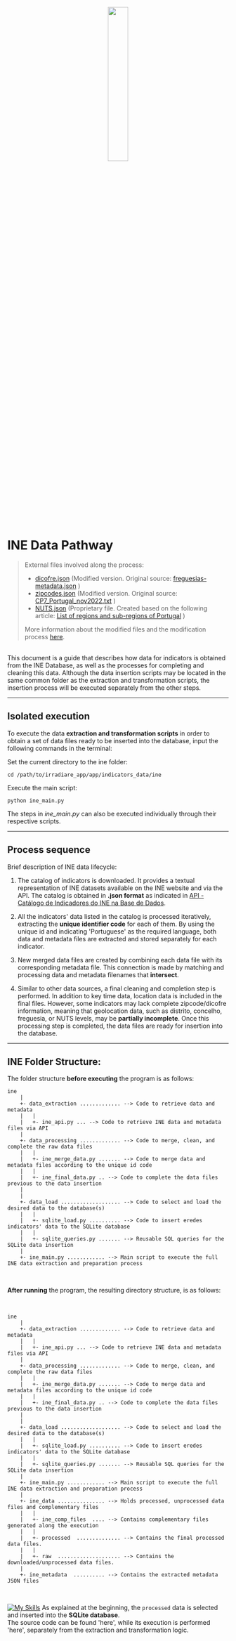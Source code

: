 <br>
<div align="center">
  <img src="images/ine-logo.png" width="30%" height="30% alt="INE"">
</div>

# INE Data Pathway


>External files involved along the process:
  >- [dicofre.json](../app/utils/loc_codes/dicofre.json) (Modified version. Original source: [freguesias-metadata.json](https://dados.gov.pt/pt/datasets/freguesias-de-portugal/) )
  >- [zipcodes.json](../app/utils/loc_codes/zipcodes.json) (Modified version. Original source: [CP7_Portugal_nov2022.txt](https://github.com/temospena/CP7/tree/master/CP7%20Portugal) )
  >- [NUTS.json](../app/utils/nuts_levels/NUTS.json) (Proprietary file. Created based on the following article: [List of regions and sub-regions of Portugal](https://en.wikipedia.org/wiki/List_of_regions_and_sub-regions_of_Portugal) )
> 
> More information about the modified files and the modification process [here](../app/utils/Readme.md).

<br>
This document is a guide that describes how data for indicators is obtained from the INE Database, as well as the processes for completing and cleaning this data. Although the data insertion scripts may be located in the same common folder as the extraction and transformation scripts, the insertion process will be executed separately from the other steps.

---
## Isolated execution
To execute the data **extraction and transformation scripts** in order to obtain a set of data files ready to be inserted into the database, input the following commands in the terminal:

Set the current directory to the ine folder:
```
cd /path/to/irradiare_app/app/indicators_data/ine
```

Execute the main script:
```
python ine_main.py
```

The steps in *ine_main.py* can also be executed individually through their respective scripts.

---

## Process sequence
Brief description of INE data lifecycle:

  1. The catalog of indicators is downloaded. It provides a textual representation of INE datasets available on the INE website and via the API. The catalog is obtained in **.json format** as indicated in [API - Catálogo de Indicadores do INE na Base de Dados](https://www.ine.pt/xportal/xmain?xpid=INE&xpgid=ine_api&INST=322751522).
     
  2. All the indicators' data listed in the catalog is processed iteratively, extracting the **unique identifier code** for each of them. By using the unique id and indicating 'Portuguese' as the required language, both data and metadata files are extracted and stored separately for each indicator.

  3. New merged data files are created by combining each data file with its corresponding metadata file. This connection is made by matching and processing data and metadata filenames that **intersect**.

  4. Similar to other data sources, a final cleaning and completion step is performed. In addition to key time data, location data is included in the final files. However, some indicators may lack complete zipcode/dicofre information, meaning that geolocation data, such as distrito, concelho, freguesia, or NUTS levels, may be **partially incomplete**. Once this processing step is completed, the data files are ready for insertion into the database.

---

## INE Folder Structure:
The folder structure **before executing** the program is as follows:

```
ine
    |
    +- data_extraction ............. --> Code to retrieve data and metadata
    |   |
    |   +- ine_api.py ... --> Code to retrieve INE data and metadata files via API
    |
    +- data_processing ............. --> Code to merge, clean, and complete the raw data files
    |   | 
    |   +- ine_merge_data.py ....... --> Code to merge data and metadata files according to the unique id code
    |   |
    |   +- ine_final_data.py .. --> Code to complete the data files previous to the data insertion
    |
    |
    +- data_load ................... --> Code to select and load the desired data to the database(s)
    |   |
    |   +- sqlite_load.py .......... --> Code to insert eredes indicators' data to the SQLite database
    |   |    
    |   +- sqlite_queries.py ....... --> Reusable SQL queries for the SQLite data insertion
    |
    +- ine_main.py ............ --> Main script to execute the full INE data extraction and preparation process
```

<br>

**After running** the program, the resulting directory structure, is as follows:

<br>

```
ine
    |
    +- data_extraction ............. --> Code to retrieve data and metadata
    |   |
    |   +- ine_api.py ... --> Code to retrieve INE data and metadata files via API
    |
    +- data_processing ............. --> Code to merge, clean, and complete the raw data files
    |   | 
    |   +- ine_merge_data.py ....... --> Code to merge data and metadata files according to the unique id code
    |   |
    |   +- ine_final_data.py .. --> Code to complete the data files previous to the data insertion
    |
    |
    +- data_load ................... --> Code to select and load the desired data to the database(s)
    |   |
    |   +- sqlite_load.py .......... --> Code to insert eredes indicators' data to the SQLite database
    |   |    
    |   +- sqlite_queries.py ....... --> Reusable SQL queries for the SQLite data insertion
    |
    +- ine_main.py ............ --> Main script to execute the full INE data extraction and preparation process
    |
    +- ine_data ............... --> Holds processed, unprocessed data files and complementary files
    |   |
    |   +- ine_comp_files  .... --> Contains complementary files generated along the execution
    |   |
    |   +- processed  .............. --> Contains the final processed data files.
    |   |
    |   +- raw  .................... --> Contains the downloaded/unprocessed data files.
    |
    +- ine_metadata  .......... --> Contains the extracted metadata JSON files
```

<br>

[![My Skills](https://skillicons.dev/icons?i=sqlite&theme=light)](https://skillicons.dev)  As explained at the beginning, the `processed` data is selected and inserted into the **SQLite database**.<br>
The source code can be found 'here', while its execution is performed 'here', separately from the extraction and transformation logic.
